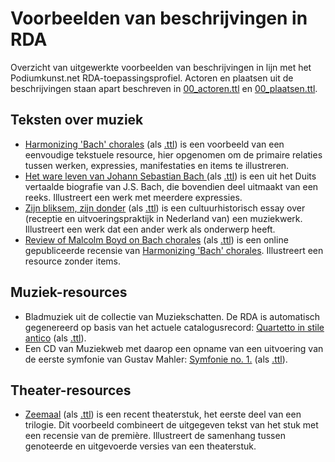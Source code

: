 # Voorbeelden van beschrijvingen in RDA

Overzicht van uitgewerkte voorbeelden van beschrijvingen in lijn met het Podiumkunst.net RDA-toepassingsprofiel. Actoren en plaatsen uit de beschrijvingen staan apart beschreven in [00_actoren.ttl](00_actoren.ttl) en [00_plaatsen.ttl](00_plaatsen.ttl).

## Teksten over muziek

* [Harmonizing 'Bach' chorales](02_harmonizing-bach.md) (als [.ttl](02_harmonizing-bach.ttl)) is een voorbeeld van een eenvoudige tekstuele resource, hier opgenomen om de primaire relaties tussen werken, expressies, manifestaties en items te illustreren.
* [Het ware leven van Johann Sebastian Bach ](03_ware-leven-bach-2.md) (als [.ttl](03_ware-leven-bach-2.ttl)) is een uit het Duits vertaalde biografie van J.S. Bach, die bovendien deel uitmaakt van een reeks. Illustreert een werk met meerdere expressies.
* [Zijn bliksem, zijn donder](04_zijn-bliksem-zijn-donder-2.md) (als [.ttl](04_zijn-bliksem-zijn-donder-2.ttl)) is een cultuurhistorisch essay over (receptie en uitvoeringspraktijk in Nederland van) een muziekwerk. Illustreert een werk dat een ander werk als onderwerp heeft.
* [Review of Malcolm Boyd on Bach chorales](05_review-harmonizing-bach.md) (als [.ttl](05_review-harmonizing-bach.ttl)) is een online gepubliceerde recensie van [Harmonizing 'Bach' chorales](02_harmonizing-bach.md). Illustreert een resource zonder items.

## Muziek-resources

* Bladmuziek uit de collectie van Muziekschatten. De RDA is automatisch gegenereerd op basis van het actuele catalogusrecord: [Quartetto in stile antico](06_quartetto-in-stile-antico.md) (als [.ttl](06_quartetto-in-stile-antico.ttl)). 
* Een CD van Muziekweb met daarop een opname van een uitvoering van de eerste symfonie van Gustav Mahler: [Symfonie no. 1.](08_mahler-1.md) (als [.ttl](08_mahler-1.ttl)). 

## Theater-resources

* [Zeemaal](09_zeemaal.md) (als [.ttl](09_zeemaal.ttl)) is een recent theaterstuk, het eerste deel van een trilogie. Dit voorbeeld combineert de uitgegeven tekst van het stuk met een recensie van de première. Illustreert de samenhang tussen genoteerde en uitgevoerde versies van een theaterstuk.
